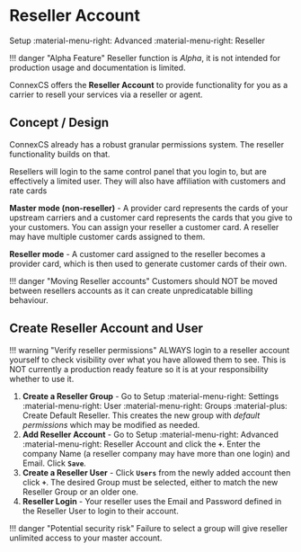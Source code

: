 # Reseller Account
Setup :material-menu-right: Advanced :material-menu-right: Reseller

!!! danger "Alpha Feature"
	Reseller function is *Alpha*, it is not intended for production usage and documentation is limited.
	
ConnexCS offers the **Reseller Account** to provide functionality for you as a carrier to resell your services via a reseller or agent.

## Concept / Design

ConnexCS already has a robust granular permissions system. The reseller functionality builds on that.

Resellers will login to the same control panel that you login to, but are effectively a limited user. They will also have affiliation with customers and rate cards

**Master mode (non-reseller)** - A provider card represents the cards of your upstream carriers and a customer card represents the cards that you give to your customers.
You can assign your reseller a customer card. A reseller may have multiple customer cards assigned to them.

**Reseller mode** - A customer card assigned to the reseller becomes a provider card, which is then used to generate customer cards of their own.

!!! danger "Moving Reseller accounts"
    Customers should NOT be moved between resellers accounts as it can create unpredicatable billing behaviour.
	
## Create Reseller Account and User

!!! warning "Verify reseller permissions"
    ALWAYS login to a reseller account yourself to check visibility over what you have allowed them to see. This is NOT currently a production ready feature so it is at your responsibility whether to use it.

1. **Create a Reseller Group** - Go to Setup :material-menu-right: Settings :material-menu-right: User :material-menu-right: Groups :material-plus: Create Default Reseller. This creates the new group with *default permissions* which may be modified as needed. 
2. **Add Reseller Account** - Go to Setup :material-menu-right: Advanced :material-menu-right: Reseller Account and click the **`+`**. Enter the company Name (a reseller company may have more than one login) and Email. Click **`Save`**.
3. **Create a Reseller User** - Click **`Users`** from the newly added account then click **`+`**. The desired Group must be selected, either to match the new Reseller Group or an older one.
5. **Reseller Login** - Your reseller uses the Email and Password defined in the Reseller User to login to their account.

!!! danger "Potential security risk"
    Failure to select a group will give reseller unlimited access to your master account.
